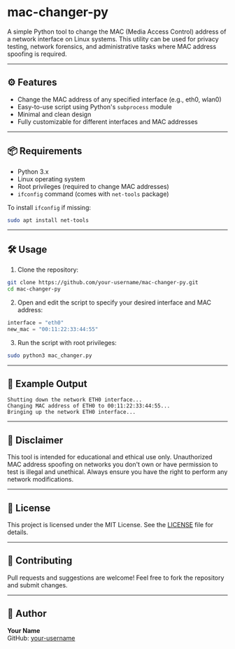 # mac-changer-py

A simple Python tool to change the MAC (Media Access Control) address of a network interface on Linux systems. This utility can be used for privacy testing, network forensics, and administrative tasks where MAC address spoofing is required.

---

## ⚙️ Features

- Change the MAC address of any specified interface (e.g., eth0, wlan0)
- Easy-to-use script using Python's `subprocess` module
- Minimal and clean design
- Fully customizable for different interfaces and MAC addresses

---

## 📦 Requirements

- Python 3.x
- Linux operating system
- Root privileges (required to change MAC addresses)
- `ifconfig` command (comes with `net-tools` package)

To install `ifconfig` if missing:
```bash
sudo apt install net-tools
```

---

## 🛠️ Usage

1. Clone the repository:
```bash
git clone https://github.com/your-username/mac-changer-py.git
cd mac-changer-py
```

2. Open and edit the script to specify your desired interface and MAC address:
```python
interface = "eth0"
new_mac = "00:11:22:33:44:55"
```

3. Run the script with root privileges:
```bash
sudo python3 mac_changer.py
```

---

## 📌 Example Output

```text
Shutting down the network ETH0 interface...
Changing MAC address of ETH0 to 00:11:22:33:44:55...
Bringing up the network ETH0 interface...
```

---

## 🚨 Disclaimer

This tool is intended for educational and ethical use only. Unauthorized MAC address spoofing on networks you don't own or have permission to test is illegal and unethical. Always ensure you have the right to perform any network modifications.

---

## 📄 License

This project is licensed under the MIT License. See the [LICENSE](LICENSE) file for details.

---

## 🤝 Contributing

Pull requests and suggestions are welcome! Feel free to fork the repository and submit changes.

---

## 🔗 Author

**Your Name**  
GitHub: [your-username](https://github.com/your-username)

